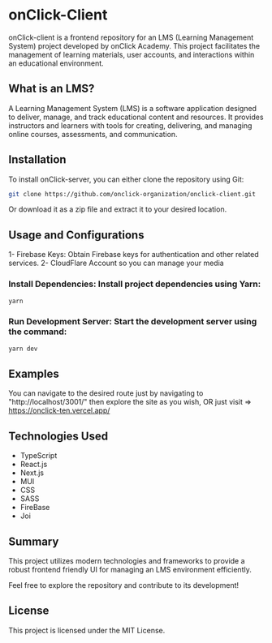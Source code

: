 # onClick-Client

onClick-client is a frontend repository for an LMS (Learning Management System) project developed by onClick Academy. This project facilitates the management of learning materials, user accounts, and interactions within an educational environment.

## What is an LMS?

A Learning Management System (LMS) is a software application designed to deliver, manage, and track educational content and resources. It provides instructors and learners with tools for creating, delivering, and managing online courses, assessments, and communication.

## Installation

To install onClick-server, you can either clone the repository using Git:

```bash
git clone https://github.com/onclick-organization/onclick-client.git
```

Or download it as a zip file and extract it to your desired location.

## Usage and Configurations

1- Firebase Keys: Obtain Firebase keys for authentication and other related services.
2- CloudFlare Account so you can manage your media

### Install Dependencies: Install project dependencies using Yarn:

```bash
yarn
```

### Run Development Server: Start the development server using the command:

```bash
yarn dev
```

## Examples

You can navigate to the desired route just by navigating to "http://localhost/3001/" then explore the site as you wish, OR just visit => https://onclick-ten.vercel.app/

## Technologies Used

- TypeScript
- React.js
- Next.js
- MUI
- CSS
- SASS
- FireBase
- Joi

## Summary

This project utilizes modern technologies and frameworks to provide a robust frontend friendly UI for managing an LMS environment efficiently.

Feel free to explore the repository and contribute to its development!

## License

This project is licensed under the MIT License.
